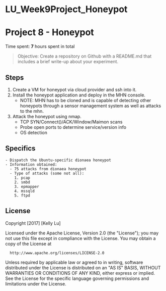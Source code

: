 # LU_Week9Project_Honeypot

# Project 8 - Honeypot

Time spent: **7** hours spent in total

> Objective: Create a repository on Github with a README.md that includes a brief write-up about your experiment.

## Steps

1. Create a VM for honeypot via cloud provider and ssh into it.
2. Install the honeypot application and deploy in the MHN console.
    - NOTE: MHN has to be cloned and is capable of detecting other honeypots through a sensor management system as well as attacks to the mhn.
3. Attack the honeypot using nmap.
    - TCP SYN/Connect()/ACK/Window/Maimon scans
    - Probe open ports to determine service/version info
    - OS detection

## Specifics
    - Dispatch the Ubuntu-specific dionaea honeypot
    - Information obtained:
      - 75 attacks from dionaea honeypot
      - Type of attacks (some not all):
        1. pcap
        2. smbd
        3. epmapper
        4. mssqld
        5. ftpd

## License

  Copyright [2017] [Kelly Lu]

  Licensed under the Apache License, Version 2.0 (the "License");
  you may not use this file except in compliance with the License.
  You may obtain a copy of the License at

      http://www.apache.org/licenses/LICENSE-2.0

  Unless required by applicable law or agreed to in writing, software
  distributed under the License is distributed on an "AS IS" BASIS,
  WITHOUT WARRANTIES OR CONDITIONS OF ANY KIND, either express or implied.
  See the License for the specific language governing permissions and
  limitations under the License.
